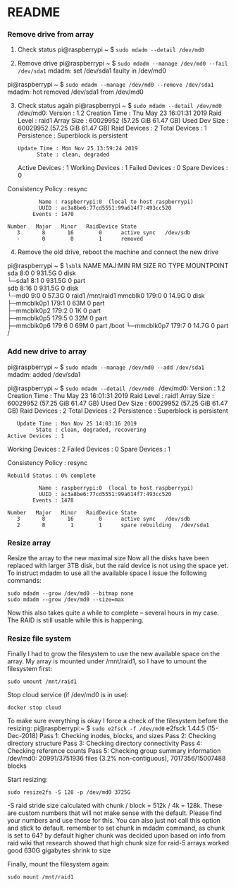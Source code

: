 # README #

### Remove drive from array

1. Check status
pi@raspberrypi ~  $ `sudo mdadm --detail /dev/md0` 

2. Remove drive
pi@raspberrypi ~  $ `sudo mdadm --manage /dev/md0 --fail /dev/sda1`
mdadm: set /dev/sda1 faulty in /dev/md0

pi@raspberrypi ~  $ `sudo mdadm --manage /dev/md0 --remove /dev/sda1`
mdadm: hot removed /dev/sda1 from /dev/md0

3. Check status again
pi@raspberrypi ~  $ `sudo mdadm --detail /dev/md0`
/dev/md0:
           Version : 1.2
     Creation Time : Thu May 23 16:01:31 2019
        Raid Level : raid1
        Array Size : 60029952 (57.25 GiB 61.47 GB)
     Used Dev Size : 60029952 (57.25 GiB 61.47 GB)
      Raid Devices : 2
     Total Devices : 1
       Persistence : Superblock is persistent

       Update Time : Mon Nov 25 13:59:24 2019
             State : clean, degraded 
    Active Devices : 1
   Working Devices : 1
    Failed Devices : 0
     Spare Devices : 0

Consistency Policy : resync

              Name : raspberrypi:0  (local to host raspberrypi)
              UUID : ac3a8be6:77cd5551:99a614f7:493cc520
            Events : 1470

    Number   Major   Minor   RaidDevice State
       3       8       16        0      active sync   /dev/sdb
       -       0        0        1      removed


4. Remove the old drive, reboot the machine and connect the new drive

pi@raspberrypi ~  $ `lsblk`
NAME        MAJ:MIN RM   SIZE RO TYPE  MOUNTPOINT
sda           8:0    0 931.5G  0 disk  
└─sda1        8:1    0 931.5G  0 part  
sdb           8:16   0 931.5G  0 disk  
└─md0         9:0    0  57.3G  0 raid1 /mnt/raid1
mmcblk0     179:0    0  14.9G  0 disk  
├─mmcblk0p1 179:1    0    63M  0 part  
├─mmcblk0p2 179:2    0     1K  0 part  
├─mmcblk0p5 179:5    0    32M  0 part  
├─mmcblk0p6 179:6    0    69M  0 part  /boot
└─mmcblk0p7 179:7    0  14.7G  0 part  /


### Add new drive to array

pi@raspberrypi ~  $ `sudo mdadm --manage /dev/md0 --add /dev/sda1`
mdadm: added /dev/sda1

pi@raspberrypi ~  $ `sudo mdadm --detail /dev/md0 `
/dev/md0:
           Version : 1.2
     Creation Time : Thu May 23 16:01:31 2019
        Raid Level : raid1
        Array Size : 60029952 (57.25 GiB 61.47 GB)
     Used Dev Size : 60029952 (57.25 GiB 61.47 GB)
      Raid Devices : 2
     Total Devices : 2
       Persistence : Superblock is persistent

       Update Time : Mon Nov 25 14:03:16 2019
             State : clean, degraded, recovering 
    Active Devices : 1
   Working Devices : 2
    Failed Devices : 0
     Spare Devices : 1

Consistency Policy : resync

    Rebuild Status : 0% complete

              Name : raspberrypi:0  (local to host raspberrypi)
              UUID : ac3a8be6:77cd5551:99a614f7:493cc520
            Events : 1478

    Number   Major   Minor   RaidDevice State
       3       8       16        0      active sync   /dev/sdb
       2       8        1        1      spare rebuilding   /dev/sda1


### Resize array

Resize the array to the new maximal size
Now all the disks have been replaced with larger 3TB disk, but the raid device is not using the space yet. To instruct mdadm to use all the available space I issue the following commands:

```
sudo mdadm --grow /dev/md0 --bitmap none
sudo mdadm --grow /dev/md0 --size=max
```

Now this also takes quite a while to complete – several hours in my case. The RAID is still usable while this is happening.

### Resize file system
Finally I had to grow the filesystem to use the new available space on the array. 
My array is mounted under /mnt/raid1, so I have to umount the filesystem first:
```
sudo umount /mnt/raid1
```

Stop cloud service (if /dev/md0 is in use):
```
docker stop cloud
```

To make sure everything is okay I force a check of the filesystem before the resizing:
pi@raspberrypi:~ $ `sudo e2fsck -f /dev/md0`
e2fsck 1.44.5 (15-Dec-2018)
Pass 1: Checking inodes, blocks, and sizes
Pass 2: Checking directory structure
Pass 3: Checking directory connectivity
Pass 4: Checking reference counts
Pass 5: Checking group summary information
/dev/md0: 20991/3751936 files (3.2% non-contiguous), 7017356/15007488 blocks

Start resizing:
```
sudo resize2fs -S 128 -p /dev/md0 3725G
```

 -S raid stride size calculated with chunk / block = 512k / 4k = 128k. These are custom numbers that will not make sense with the default. Please find your numbers and use those for this. You can also just not call this option and stick to default.
remember to set chunk in mdadm command, as chunk is set to 64? by default
higher chunk was decided upon based on info from raid wiki that research showed that high chunk size for raid-5 arrays worked good
630G gigabytes shrink to size

Finally, mount the filesystem again:
```
sudo mount /mnt/raid1
```